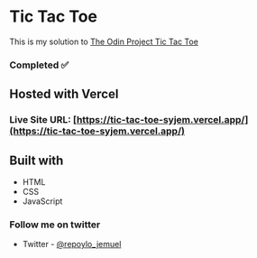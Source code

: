 # Tic Tac Toe
This is my solution to [The Odin Project Tic Tac Toe](https://www.theodinproject.com/lessons/node-path-javascript-tic-tac-toe)

### Completed ✅

## Hosted with Vercel
### Live Site URL: [https://tic-tac-toe-syjem.vercel.app/](https://tic-tac-toe-syjem.vercel.app/)

## Built with

- HTML
- CSS
- JavaScript

### Follow me on twitter
- Twitter - [@repoylo_jemuel](https://twitter.com/repoylo_jemuel)